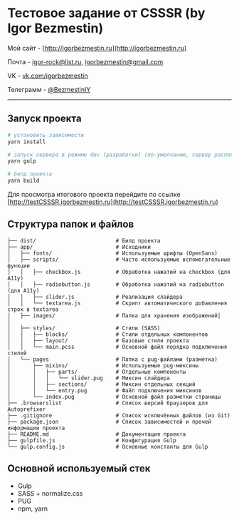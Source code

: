 # Тестовое задание от CSSSR (by Igor Bezmestin)

Мой сайт - [http://igorbezmestin.ru](http://igorbezmestin.ru)

Почта - [igor-rock@list.ru](mailto://igor-rock@list.ru), [igorbezmestin@gmail.com](mailto://igorbezmestin@gmail.com)

VK - [vk.com/igorbezmestin](https://vk.com/igorbezmestin)

Телеграмм - [@BezmestinIY](https://t.me/BezmestinIY)

---

## Запуск проекта

``` bash
# установить зависимости
yarn install

# запуск сервера в режиме dev (разработки) (по-умолчанию, сервер расположен по адресу localhost:3000)
yarn gulp

# билд проекта
yarn build

``` 

Для просмотра итогового проекта перейдите по ссылке [http://testCSSSR.igorbezmestin.ru](http://testCSSSR.igorbezmestin.ru)

## Структура папок и файлов

```
├── dist/                         # Билд проекта
├── app/                          # Исходники
│   ├── fonts/                    # Используемые шрифты (OpenSans)
│   ├── scripts/                  # Часто используемые вспомогательные функции
│   │   ├── checkbox.js           # Обработка нажатий на checkbox (для A11y)
│   │   ├── radiobutton.js        # Обработка нажатий на radiobutton (для A11y)
│   │   ├── slider.js             # Реализация слайдера
│   │   └── textarea.js           # Скрипт автоматического добавления строк в textarea
│   ├── images/                   # Папка для хранения изображений│   │   
│   ├── styles/                   # Стили (SASS)
│   │   ├── blocks/               # Стили отдельных компонентов
│   │   ├── layout/               # Базовые стили проекта
│   │   └── main.pcss             # Основной файл порядка подключения стилей
│   └── pages                     # Папка с pug-файлами (разметка)
│       ├── mixins/               # Используемые pug-миксины
│       │   ├── parts/            # Отдельные компоненты
│       │   │   └── slider.pug    # Миксин слайдера
│       │   ├── sections/         # Миксин отдельных секций
│       │   └── entry.pug         # Файл подключения миксинов
│       └── index.pug             # Основной файл разметки страницы
├── .browserslist                 # Список версий браузеров для Autoprefixer 
├── .gitignore                    # Список исключённых файлов (из Git)
├── package.json                  # Список зависимостей и прочей информации проекта
├── README.md                     # Документация проекта
├── gulpfile.js                   # Конфигурация Gulp
└── gulp.config.js                # Основные константы для Gulp

```

## Основной используемый стек

* Gulp
* SASS + normalize.css
* PUG
* npm, yarn
